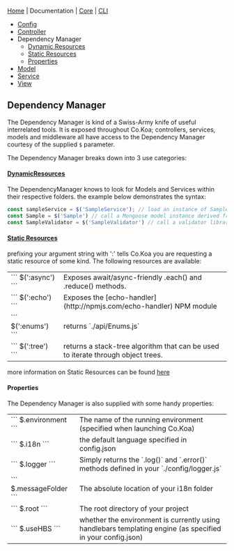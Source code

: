 [Home](https://jaysaurus.github.io/Co.Koa) | Documentation | <a title="co-koa-core on github" href="https://github.com/jaysaurus/co-koa-core">Core</a> | <a title="co-koa-cli on github" href="https://github.com/jaysaurus/co-koa-cli">CLI</a>

* [Config](Config.md)
* [Controller](Controller.md)
* Dependency Manager
  * [Dynamic Resources](DMDynamicResources.md)
  * [Static Resources](DMStaticResources.md)
  * [Properties](DMProperties.md)
* [Model](Model.md)
* [Service](Service.md)
* [View](View.md)

## Dependency Manager

The Dependency Manager is kind of a Swiss-Army knife of useful interrelated tools. It is exposed throughout Co.Koa; controllers, services, models and middleware all have access to the Dependency Manager courtesy of the supplied `$` parameter.

The Dependency Manager breaks down into 3 use categories:

#### [DynamicResources](DMDynamicResources.md)

The DependencyManager knows to look for Models and Services within their respective folders.  the example below demonstrates the syntax:

```javascript
const sampleService = $('SampleService'); // load an instance of SampleService in ./api/services/SampleService.js
const Sample = $('Sample') // call a Mongoose model instance derived from the Sample schema in ./api/models/Sample.js
const SampleValidator = $('SampleValidator') // call a validator library for your mongoose instance from ./api/models/validators/SampleValidator.js
```

#### [Static Resources](DMStaticResources.md)

prefixing your argument string with ':' tells Co.Koa you are requesting a static resource of some kind.  The following resources are available:

<table>
<tr>
<td>
```
$(':async')
```
</td>
<td>
Exposes await/async-friendly .each() and .reduce() methods.
</td>
</tr>
<tr>
<td>
```
$(':echo')
```
</td>
<td>
Exposes the [echo-handler](http://npmjs.com/echo-handler) NPM module
</td>
</tr>
<tr>
<td>
```
$(':enums')
```
</td>
<td>
returns `./api/Enums.js`
</td>
</tr>
<tr>
<td>
```
$(':tree')
```
</td>
<td>
returns a stack-tree algorithm that can be used to iterate through object trees.
</td>
</tr>
</table>

more information on Static Resources can be found [here](DMDynamicResources.md)

#### Properties

The Dependency Manager is also supplied with some handy properties:

<table>
<tr>
<td>
```
$.environment
```
</td>
<td>
The name of the running environment (specified when launching Co.Koa)
</td>
</tr>
<tr>
<td>
```
$.i18n
```
</td>
<td>
the default language specified in config.json
</td>
</tr>
<tr>
<td>
```
$.logger
```
</td>
<td>
Simply returns the `.log()` and `.error()` methods defined in your `./config/logger.js`
</td>
</tr>
<tr>
<td>
```
$.messageFolder
```
</td>
<td>
The absolute location of your i18n folder
</td>
</tr>
<tr>
<td>
```
$.root
```
</td>
<td>
The root directory of your project
</td>
</tr>
<tr>
<td>
```
$.useHBS
```
</td>
<td>
whether the environment is currently using handlebars templating engine (as specified in your config.json)
</td>
</tr>
</table>
